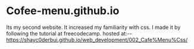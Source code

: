 # Cofee-menu.github.io
Its my second website.
It increased my familiarity with css.
I made it by following the tutorial at freecodecamp.
hosted at:--
https://shayc0derbui.github.io/web_development/002_Cafe%Menu%Css/
